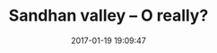 ---
layout: post
title:  "Sandhan valley – O really?"
date:   2017-01-19 19:09:47
ahrefurl: https://chaibapat.wordpress.com/2017/01/19/sandhan-valley/
comments: true
categories: blogs
---
